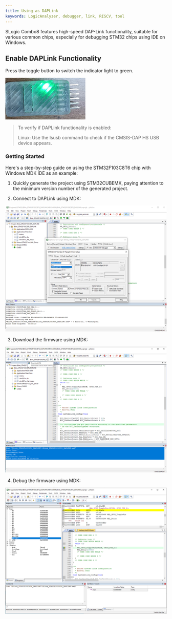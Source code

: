 ```yaml
---
title: Using as DAPLink
keywords: LogicAnalyzer, debugger, link, RISCV, tool
---
```


SLogic Combo8 features high-speed DAP-Link functionality, suitable for various common chips, especially for debugging STM32 chips using IDE on Windows.

## Enable DAPLink Functionality

Press the toggle button to switch the indicator light to green.

![](../../../zh/logic_analyzer/assets/slogic_led_green.png)

> To verify if DAPLink functionality is enabled:
>
> Linux: Use the lsusb command to check if the CMSIS-DAP HS USB device appears.

### Getting Started

Here's a step-by-step guide on using the STM32F103C8T6 chip with Windows MDK IDE as an example:

1. Quickly generate the project using STM32CUBEMX, paying attention to the minimum version number of the generated project.

2. Connect to DAPLink using MDK:

![](../../../zh/logic_analyzer/assets/cfg_dap_debugger_of_mdk.png)

3. Download the firmware using MDK:

![](../../../zh/logic_analyzer/assets/download_fw_in_mdk.png)

4. Debug the firmware using MDK:

![](../../../zh/logic_analyzer/assets/start_debugger_in_mdk.png)
